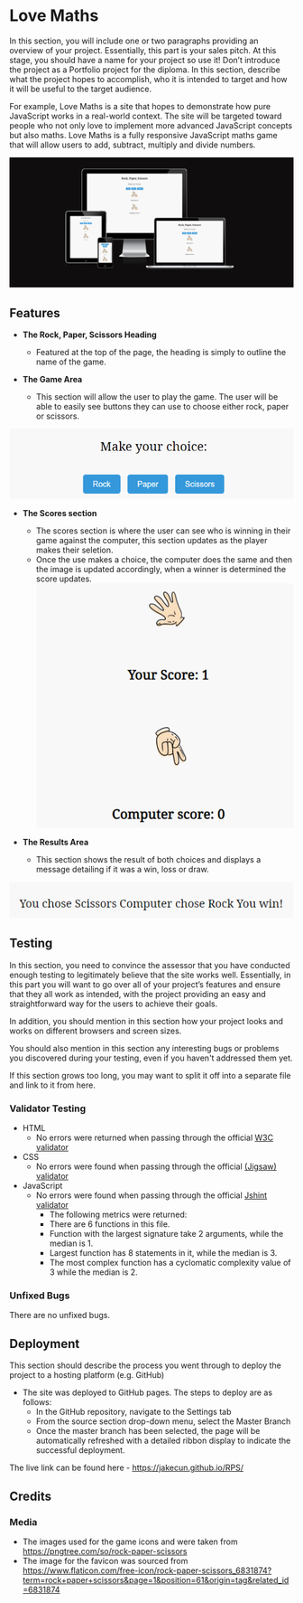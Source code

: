 # Love Maths

In this section, you will include one or two paragraphs providing an overview of your project. Essentially, this part is your sales pitch. At this stage, you should have a name for your project so use it! Don’t introduce the project as a Portfolio project for the diploma. In this section, describe what the project hopes to accomplish, who it is intended to target and how it will be useful to the target audience. 

For example, Love Maths is a site that hopes to demonstrate how pure JavaScript works in a real-world context. The site will be targeted toward people who not only love to implement more advanced JavaScript concepts but also maths. Love Maths is a fully responsive JavaScript maths game that will allow users to add, subtract, multiply and divide numbers. 

![Responsice Mockup](assets/readme-images/amiresponsive.png)

## Features
- __The Rock, Paper, Scissors Heading__

  - Featured at the top of the page, the heading is simply to outline the name of the game.


- __The Game Area__

  - This section will allow the user to play the game. The user will be able to easily see buttons they can use to choose either rock, paper or scissors.

![Game](assets/readme-images/game-area.png)

- __The Scores section__

  - The scores section is where the user can see who is winning in their game against the computer, this section updates as the player makes their seletion.
  - Once the use makes a choice, the computer does the same and then the image is updated accordingly, when a winner is determined the score updates.
![Question](assets/readme-images/scores.png)

- __The Results Area__

  - This section shows the result of both choices and displays a message detailing if it was a win, loss or draw.

![score](assets/readme-images/results.png)

## Testing 

In this section, you need to convince the assessor that you have conducted enough testing to legitimately believe that the site works well. Essentially, in this part you will want to go over all of your project’s features and ensure that they all work as intended, with the project providing an easy and straightforward way for the users to achieve their goals.

In addition, you should mention in this section how your project looks and works on different browsers and screen sizes.

You should also mention in this section any interesting bugs or problems you discovered during your testing, even if you haven't addressed them yet.

If this section grows too long, you may want to split it off into a separate file and link to it from here.


### Validator Testing 

- HTML
    - No errors were returned when passing through the official [W3C validator](https://validator.w3.org/nu/?doc=https%3A%2F%2Fjakecun.github.io%2FRPS%2F)
- CSS
    - No errors were found when passing through the official [(Jigsaw) validator](https://jigsaw.w3.org/css-validator/validator?uri=https%3A%2F%2Fjakecun.github.io%2FRPS%2F&profile=css3svg&usermedium=all&warning=1&vextwarning=&lang=en)
- JavaScript
    - No errors were found when passing through the official [Jshint validator](https://jshint.com/)
      - The following metrics were returned: 
      - There are 6 functions in this file.
      - Function with the largest signature take 2 arguments, while the median is 1.
      - Largest function has 8 statements in it, while the median is 3.
      - The most complex function has a cyclomatic complexity value of 3 while the median is 2.

### Unfixed Bugs

There are no unfixed bugs.
## Deployment

This section should describe the process you went through to deploy the project to a hosting platform (e.g. GitHub) 

- The site was deployed to GitHub pages. The steps to deploy are as follows: 
  - In the GitHub repository, navigate to the Settings tab 
  - From the source section drop-down menu, select the Master Branch
  - Once the master branch has been selected, the page will be automatically refreshed with a detailed ribbon display to indicate the successful deployment. 

The live link can be found here - https://jakecun.github.io/RPS/

## Credits 

### Media

- The images used for the game icons and were taken from https://pngtree.com/so/rock-paper-scissors
- The image for the favicon was sourced from https://www.flaticon.com/free-icon/rock-paper-scissors_6831874?term=rock+paper+scissors&page=1&position=61&origin=tag&related_id=6831874